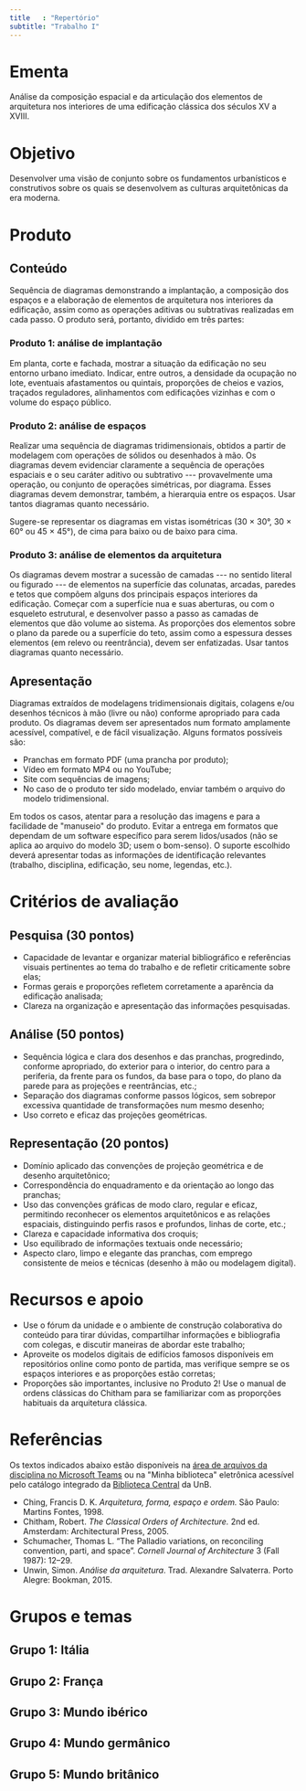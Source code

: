 ```yaml
---
title   : "Repertório"
subtitle: "Trabalho I"
---
```


# Ementa #

Análise da composição espacial e da articulação dos elementos de
arquitetura nos interiores de uma edificação clássica dos séculos XV a
XVIII.

# Objetivo #

Desenvolver uma visão de conjunto sobre os fundamentos urbanísticos e
construtivos sobre os quais se desenvolvem as culturas arquitetônicas da
era moderna.

# Produto #

## Conteúdo ##

Sequência de diagramas demonstrando a implantação, a composição dos
espaços e a elaboração de elementos de arquitetura nos interiores da
edificação, assim como as operações aditivas ou subtrativas realizadas
em cada passo. O produto será, portanto, dividido em três partes:

### Produto 1: análise de implantação ###

Em planta, corte e fachada, mostrar a situação da edificação no seu
entorno urbano imediato. Indicar, entre outros, a densidade da ocupação
no lote, eventuais afastamentos ou quintais, proporções de cheios e
vazios, traçados reguladores, alinhamentos com edificações vizinhas e
com o volume do espaço público.

### Produto 2: análise de espaços ###

Realizar uma sequência de diagramas tridimensionais, obtidos a partir de
modelagem com operações de sólidos ou desenhados à mão. Os diagramas
devem evidenciar claramente a sequência de operações espaciais e o seu
caráter aditivo ou subtrativo --- provavelmente uma operação, ou
conjunto de operações simétricas, por diagrama. Esses diagramas devem
demonstrar, também, a hierarquia entre os espaços. Usar tantos diagramas
quanto necessário.

Sugere-se representar os diagramas em vistas isométricas (30 × 30°, 30 ×
60° ou 45 × 45°), de cima para baixo ou de baixo para cima. 

### Produto 3: análise de elementos da arquitetura ###

Os diagramas devem mostrar a sucessão de camadas --- no sentido literal
ou figurado --- de elementos na superfície das colunatas, arcadas,
paredes e tetos que compõem alguns dos principais espaços interiores da
edificação. Começar com a superfície nua e suas aberturas, ou com o
esqueleto estrutural, e desenvolver passo a passo as camadas de
elementos que dão volume ao sistema. As proporções dos elementos sobre o
plano da parede ou a superfície do teto, assim como a espessura desses
elementos (em relevo ou reentrância), devem ser enfatizadas. Usar tantos
diagramas quanto necessário.

## Apresentação ##

Diagramas extraídos de modelagens tridimensionais digitais, colagens
e/ou desenhos técnicos à mão (livre ou não) conforme apropriado para
cada produto. Os diagramas devem ser apresentados num formato amplamente
acessível, compatível, e de fácil visualização. Alguns formatos
possíveis são:

- Pranchas em formato PDF (uma prancha por produto);
- Vídeo em formato MP4 ou no YouTube;
- Site com sequências de imagens;
- No caso de o produto ter sido modelado, enviar também o arquivo do
  modelo tridimensional.

Em todos os casos, atentar para a resolução das imagens e para a
facilidade de "manuseio" do produto. Evitar a entrega em formatos que
dependam de um software específico para serem lidos/usados (não se
aplica ao arquivo do modelo 3D; usem o bom-senso). O suporte escolhido
deverá apresentar todas as informações de identificação relevantes
(trabalho, disciplina, edificação, seu nome, legendas, etc.).

# Critérios de avaliação #

## Pesquisa (30 pontos) ##

- Capacidade de levantar e organizar material bibliográfico e
  referências visuais pertinentes ao tema do trabalho e de refletir
  criticamente sobre elas;
- Formas gerais e proporções refletem corretamente a aparência da
  edificação analisada;
- Clareza na organização e apresentação das informações pesquisadas.

## Análise (50 pontos) ##

- Sequência lógica e clara dos desenhos e das pranchas, progredindo,
  conforme apropriado, do exterior para o interior, do centro para a
  periferia, da frente para os fundos, da base para o topo, do plano da
  parede para as projeções e reentrâncias, etc.;
- Separação dos diagramas conforme passos lógicos, sem sobrepor
  excessiva quantidade de transformações num mesmo desenho;
- Uso correto e eficaz das projeções geométricas.

## Representação (20 pontos) ##

- Domínio aplicado das convenções de projeção geométrica e de desenho
  arquitetônico;
- Correspondência do enquadramento e da orientação ao longo das
  pranchas;
- Uso das convenções gráficas de modo claro, regular e eficaz,
  permitindo reconhecer os elementos arquitetônicos e as relações
  espaciais, distinguindo perfis rasos e profundos, linhas de corte,
  etc.;
- Clareza e capacidade informativa dos croquis;
- Uso equilibrado de informações textuais onde necessário;
- Aspecto claro, limpo e elegante das pranchas, com emprego
  consistente de meios e técnicas (desenho à mão ou modelagem digital).

# Recursos e apoio #

- Use o fórum da unidade e o ambiente de construção colaborativa do
  conteúdo para tirar dúvidas, compartilhar informações e bibliografia
  com colegas, e discutir maneiras de abordar este trabalho;
- Aproveite os modelos digitais de edifícios famosos disponíveis em
  repositórios online como ponto de partida, mas verifique sempre se os
  espaços interiores e as proporções estão corretas;
- Proporções são importantes, inclusive no Produto 2! Use o manual de
  ordens clássicas do Chitham para se familiarizar com as proporções
  habituais da arquitetura clássica.

# Referências #

Os textos indicados abaixo estão disponíveis na [área de arquivos da
disciplina no Microsoft
Teams](https://teams.microsoft.com/_#/school/files/Geral?threadId=19%3A4a57708d384d465096a27eeeb24cbf44%40thread.tacv2&ctx=channel&context=Trabalho%25202&rootfolder=%252Fsites%252FTAU0006%252FMaterial%2520de%2520Aula%252FTrabalho%25202)
ou na "Minha biblioteca" eletrônica acessível pelo catálogo integrado da
[Biblioteca Central](http://www.bce.unb.br) da UnB.

- Ching, Francis D. K. *Arquitetura, forma, espaço e ordem.* São Paulo:
  Martins Fontes, 1998.
- Chitham, Robert. *The Classical Orders of Architecture.* 2nd ed.
  Amsterdam: Architectural Press, 2005.
- Schumacher, Thomas L. “The Palladio variations, on reconciling
  convention, parti, and space”. *Cornell Journal of Architecture* 3
  (Fall 1987): 12–29.
- Unwin, Simon. *Análise da arquitetura*. Trad. Alexandre Salvaterra.
  Porto Alegre: Bookman, 2015.

# Grupos e temas #

## Grupo 1: Itália ##

## Grupo 2: França ##

## Grupo 3: Mundo ibérico ##

## Grupo 4: Mundo germânico ##

## Grupo 5: Mundo britânico ##

